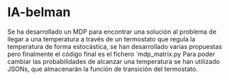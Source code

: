# IA-belman
Se ha desarrollado un MDP para encontrar una solución al problema de llegar a una temperatura a través de un termostato que regula la temperatura de forma estocástica, se han desarrollado varias propuestas pero finalmente el código final es el fichero `mdp_matrix.py 
Para poder cambiar las probabilidades de alcanzar una temperatura se han utilizado JSONs, que almacenarán la función de transición del termostato.
